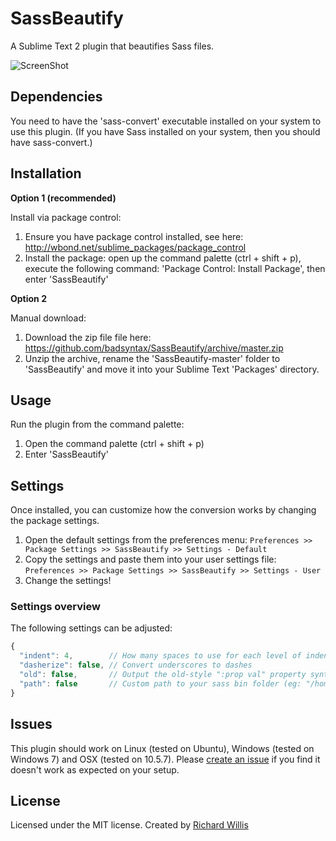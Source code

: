 # SassBeautify

A Sublime Text 2 plugin that beautifies Sass files.

![ScreenShot](https://raw.github.com/badsyntax/SassBeautify/master/screenshot.png)

## Dependencies

You need to have the 'sass-convert' executable installed on your system to use this plugin.
(If you have Sass installed on your system, then you should have sass-convert.)

## Installation

**Option 1 (recommended)**

Install via package control:

1. Ensure you have package control installed, see here: http://wbond.net/sublime_packages/package_control
2. Install the package: open up the command palette (ctrl + shift + p), execute the following command:
'Package Control: Install Package', then enter 'SassBeautify'

**Option 2**

Manual download:

1. Download the zip file file here: https://github.com/badsyntax/SassBeautify/archive/master.zip
2. Unzip the archive, rename the 'SassBeautify-master' folder to 'SassBeautify' and move it into your
Sublime Text 'Packages' directory.

## Usage

Run the plugin from the command palette:

1. Open the command palette (ctrl + shift + p)
2. Enter 'SassBeautify'

## Settings

Once installed, you can customize how the conversion works by changing the package settings.

1. Open the default settings from the preferences menu: `Preferences >> Package Settings >> SassBeautify >> Settings - Default`
2. Copy the settings and paste them into your user settings file: `Preferences >> Package Settings >> SassBeautify >> Settings - User`
3. Change the settings!

### Settings overview

The following settings can be adjusted:

```javascript
{
  "indent": 4,        // How many spaces to use for each level of indentation. "t" means use hard tabs.
  "dasherize": false, // Convert underscores to dashes
  "old": false,       // Output the old-style ":prop val" property syntax. Only meaningful when generating Sass.
  "path": false       // Custom path to your sass bin folder (eg: "/home/richard/.rvm/.../gems/sass-3.2.9/bin")
}
```

## Issues

This plugin should work on Linux (tested on Ubuntu), Windows (tested on Windows 7) and OSX (tested on 10.5.7).
Please [create an issue](https://github.com/badsyntax/SassBeautify/issues) if you find it doesn't work
as expected on your setup.

## License

Licensed under the MIT license. Created by [Richard Willis](http://badsyntax.co/)
